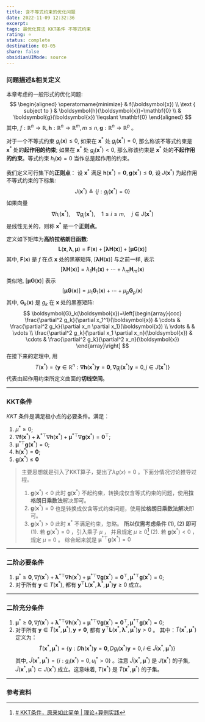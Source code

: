 ```yaml
---
title: 含不等式约束的优化问题
date: 2022-11-09 12:32:36
excerpt: 
tags: 最优化算法 KKT条件 不等式约束
rating: ⭐
status: complete 
destination: 03-05 
share: false
obsidianUIMode: source
---
```

### 问题描述&相关定义
本章考虑的一般形式的优化问题:
$$
\begin{aligned}
\operatorname{minimize} & f(\boldsymbol{x}) \\
\text { subject to } & \boldsymbol{h}(\boldsymbol{x})=\mathbf{0} \\
& \boldsymbol{g}(\boldsymbol{x}) \leqslant \mathbf{0}
\end{aligned}
$$
其中, $f: \mathbb{R}^n \rightarrow \mathbb{R}, \boldsymbol{h}: \mathbb{R}^n \rightarrow \mathbb{R}^m, m \leqslant n, \boldsymbol{g}: \mathbb{R}^n \rightarrow \mathbb{R}^p$ 。

对于一个不等式约束 $g_j(\boldsymbol{x}) \leqslant 0$, 如果在 $\boldsymbol{x}^*$ 处 $g_j\left(\boldsymbol{x}^*\right)=0$, 那么称该不等式约束是 $\boldsymbol{x}^*$ 处的**起作用的约束**; 如果在 $\boldsymbol{x}^*$ 处 $g_j\left(\boldsymbol{x}^*\right)<0$, 那么称该约束是 $\boldsymbol{x}^*$ 处的**不起作用的约束**。等式约束 $h_i(\boldsymbol{x})=0$ 当作总是起作用的约束。

我们定义可行集下的**正则点**：
设 $\boldsymbol{x}^*$ 满足 $\boldsymbol{h}\left(\boldsymbol{x}^*\right)=\mathbf{0}, \boldsymbol{g}\left(\boldsymbol{x}^*\right) \leqslant \mathbf{0}$, 设 $J\left(\boldsymbol{x}^*\right)$ 为起作用不等式约束的下标集:
$$
J\left(\boldsymbol{x}^*\right) \triangleq\left\{j: g_j\left(\boldsymbol{x}^*\right)=0\right\}
$$
如果向量
$$
\nabla h_i\left(\boldsymbol{x}^*\right), \quad \nabla g_j\left(\boldsymbol{x}^*\right), \quad 1 \leqslant i \leqslant m, \quad j \in J\left(\boldsymbol{x}^*\right)
$$
是线性无关的，则称 $\boldsymbol{x}^*$ 是一个**正则点**。

定义如下矩阵为**高阶拉格朗日函数**:
$$
\boldsymbol{L}(\boldsymbol{x}, \boldsymbol{\lambda}, \boldsymbol{\mu})=\boldsymbol{F}(\boldsymbol{x})+[\boldsymbol{\lambda} \boldsymbol{H}(\boldsymbol{x})]+[\boldsymbol{\mu} \boldsymbol{G}(\boldsymbol{x})]
$$
其中, $\boldsymbol{F}(\boldsymbol{x})$ 是 $f$ 在点 $\boldsymbol{x}$ 处的黑塞矩阵, $[\boldsymbol{\lambda H}(\boldsymbol{x})]$ 与之前一样, 表示
$$
[\boldsymbol{\lambda} \boldsymbol{H}(\boldsymbol{x})]=\lambda_1 \boldsymbol{H}_1(\boldsymbol{x})+\cdots+\lambda_m \boldsymbol{H}_m(\boldsymbol{x})
$$
类似地, $[\boldsymbol{\mu} \boldsymbol{G}(\boldsymbol{x})]$ 表示
$$
[\boldsymbol{\mu} \boldsymbol{G}(\boldsymbol{x})]=\mu_1 \boldsymbol{G}_1(\boldsymbol{x})+\cdots+\mu_p \boldsymbol{G}_p(\boldsymbol{x})
$$
其中, $\boldsymbol{G}_k(\boldsymbol{x})$ 是 $g_k$ 在 $\boldsymbol{x}$ 处的黑塞矩阵:
$$
\boldsymbol{G}_k(\boldsymbol{x})=\left[\begin{array}{ccc}
\frac{\partial^2 g_k}{\partial x_1^1}(\boldsymbol{x}) & \cdots & \frac{\partial^2 g_k}{\partial x_n \partial x_1}(\boldsymbol{x}) \\
\vdots & & \vdots \\
\frac{\partial^2 g_k}{\partial x_1 \partial x_n}(\boldsymbol{x}) & \cdots & \frac{\partial^2 g_k}{\partial^2 x_n}(\boldsymbol{x})
\end{array}\right]
$$
在接下来的定理中, 用
$$
T\left(\boldsymbol{x}^*\right)=\left\{\boldsymbol{y} \in \mathbb{R}^n: \nabla \boldsymbol{h}\left(\boldsymbol{x}^*\right) \boldsymbol{y}=\mathbf{0}, \nabla g_j\left(\boldsymbol{x}^*\right) \boldsymbol{y}=0, j \in J\left(\boldsymbol{x}^*\right)\right\}
$$
代表由起作用约束所定义曲面的**切线空间**。

---
### KKT条件 
$KKT$ 条件是满足极小点的必要条件。满足：
1. $\mu^* \geqslant 0$;
2. $\nabla \boldsymbol{f}\left(\boldsymbol{x}^*\right)+\boldsymbol{\lambda}^{* \top} \nabla \boldsymbol{h}\left(\boldsymbol{x}^*\right)+\boldsymbol{\mu}^{* \top} \nabla \boldsymbol{g}\left(\boldsymbol{x}^*\right)=\mathbf{0}^{\top}$;
3. $\boldsymbol{\mu}^{* \top} \boldsymbol{g}\left(\boldsymbol{x}^*\right)=0$;
4. $\boldsymbol{h}\left(\boldsymbol{x}^*\right)=\mathbf{0}$;
5. $\boldsymbol{g}\left(\boldsymbol{x}^*\right) \leqslant \mathbf{0}$

> 主要思想就是引入了KKT算子，提出了$\lambda g(x) =0$ 。下面分情况讨论推导过程。
> 1. $\boldsymbol{g}\left(\boldsymbol{x}^*\right) < 0$ 
> 	此时 $\boldsymbol{g}\left(\boldsymbol{x}^*\right)$  不起约束，转换成仅含等式约束的问题，使用**拉格朗日乘数法**解决即可。
> 2. $\boldsymbol{g}\left(\boldsymbol{x}^*\right) =0$
> 	也是转换成仅含等式约束问题，使用**拉格朗日乘数法解决**即可。
> 3. $\boldsymbol{g}\left(\boldsymbol{x}^*\right)>0$
> 此时 $\boldsymbol{x}^*$ 不满足约束，忽略。
> **所以仅需考虑条件 (1), (2) 即可**
> (1). 若 $\boldsymbol{g}\left(\boldsymbol{x}^*\right)=0$ ，引入乘子 $\mu$ ， 并且规定 $\mu \geqslant 0$[^2]
> (2). 若 $\boldsymbol{g}\left(\boldsymbol{x}^*\right)<0$ ，规定 $\mu = 0$ 。
>  综合起来就是 $\boldsymbol{\mu}^{* \top} \boldsymbol{g}\left(\boldsymbol{x}^*\right)=0$ 

---
### 二阶必要条件
1. $\boldsymbol{\mu}^* \geqslant \mathbf{0}, \nabla f\left(\boldsymbol{x}^*\right)+\boldsymbol{\lambda}^{* \top} \nabla \boldsymbol{h}\left(\boldsymbol{x}^*\right)+\boldsymbol{\mu}^{* \top} \nabla \boldsymbol{g}\left(\boldsymbol{x}^*\right)=\mathbf{0}^{\top}, \boldsymbol{\mu}^{* \top} \boldsymbol{g}\left(\boldsymbol{x}^*\right)=0$;
2. 对于所有 $\boldsymbol{y} \in T\left(\boldsymbol{x}^*\right)$, 都有 $\boldsymbol{y}^{\top} \boldsymbol{L}\left(\boldsymbol{x}^*, \boldsymbol{\lambda}^*, \boldsymbol{\mu}^*\right) \boldsymbol{y} \geqslant 0$ 成立。
---
### 二阶充分条件
1. $\boldsymbol{\mu}^* \geqslant \mathbf{0}, \nabla f\left(\boldsymbol{x}^*\right)+\boldsymbol{\lambda}^{* \top} \nabla \boldsymbol{h}\left(\boldsymbol{x}^*\right)+\boldsymbol{\mu}^{* \top} \nabla \boldsymbol{g}\left(\boldsymbol{x}^*\right)=\mathbf{0}^{\top}, \boldsymbol{\mu}^{* \top} \boldsymbol{g}\left(\boldsymbol{x}^*\right)=0$;
2. 对于所有 $\boldsymbol{y} \in \widetilde{T}\left(\boldsymbol{x}^*, \boldsymbol{\mu}^*\right), \boldsymbol{y} \neq \mathbf{0}$, 都有 $\boldsymbol{y}^{\top} \boldsymbol{L}\left(\boldsymbol{x}^*, \boldsymbol{\lambda}^*, \boldsymbol{\mu}^*\right) \boldsymbol{y}>0$ 。
其中：$\tilde{T}\left(\boldsymbol{x}^*, \boldsymbol{\mu}^*\right)$ 定义为：
$$
\tilde{T}\left(\boldsymbol{x}^*, \boldsymbol{\mu}^*\right)=\left\{\boldsymbol{y}: D \boldsymbol{h}\left(\boldsymbol{x}^*\right) \boldsymbol{y}=\mathbf{0}, D g_i\left(\boldsymbol{x}^*\right) \boldsymbol{y}=0, i \in \tilde{J}\left(\boldsymbol{x}^*, \boldsymbol{\mu}^*\right)\right\}
$$
其中, $\tilde{J}\left(\boldsymbol{x}^*, \boldsymbol{\mu}^*\right)=\left\{i: g_i\left(\boldsymbol{x}^*\right)=0, u_i^*>0\right\}$ 。注意 $\tilde{J}\left(\boldsymbol{x}^*, \boldsymbol{\mu}^*\right)$ 是 $J\left(\boldsymbol{x}^*\right)$ 的子集, $\widetilde{J}\left(\boldsymbol{x}^*, \boldsymbol{\mu}^*\right) \subset J\left(\boldsymbol{x}^*\right)$ 成立。这意味着, $T\left(\boldsymbol{x}^*\right)$ 是 $\widetilde{T}\left(\boldsymbol{x}^*, \boldsymbol{\mu}^*\right)$ 的子集。

---
### 参考资料
[^1]: Edwin K. P. Chong 等著，孙志强等译；《最优化导论 (第四版》2015.
[^2]: [# KKT条件，原来如此简单 | 理论+算例实践](https://zhuanlan.zhihu.com/p/556832103)